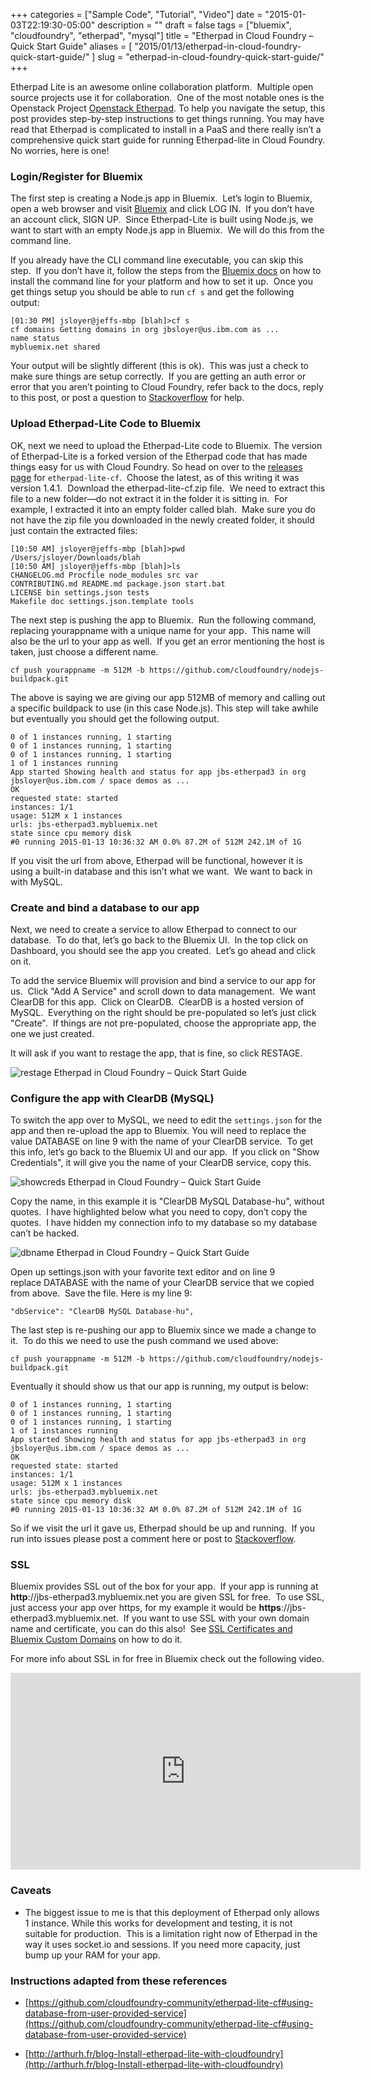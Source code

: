 +++
categories = ["Sample Code", "Tutorial", "Video"]
date = "2015-01-03T22:19:30-05:00"
description = ""
draft = false
tags = ["bluemix", "cloudfoundry", "etherpad", "mysql"]
title = "Etherpad in Cloud Foundry – Quick Start Guide"
aliases = [
    "2015/01/13/etherpad-in-cloud-foundry-quick-start-guide/"
]
slug = "etherpad-in-cloud-foundry-quick-start-guide/"
+++

Etherpad Lite is an awesome online collaboration platform.  Multiple open source projects use it for collaboration.  One of the most notable ones is the Openstack Project [Openstack Etherpad](https://etherpad.openstack.org/). To help you navigate the setup, this post provides step-by-step instructions to get things running. You may have read that Etherpad is complicated to install in a PaaS and there really isn’t a comprehensive quick start guide for running Etherpad-lite in Cloud Foundry. No worries, here is one!


### Login/Register for Bluemix


The first step is creating a Node.js app in Bluemix.  Let’s login to Bluemix, open a web browser and visit [Bluemix](http://bluemix.net/) and click LOG IN.  If you don’t have an account click, SIGN UP.  Since Etherpad-Lite is built using Node.js, we want to start with an empty Node.js app in Bluemix.  We will do this from the command line.

If you already have the CLI command line executable, you can skip this step.  If you don’t have it, follow the steps from the [Bluemix docs](https://www.ng.bluemix.net/docs/#cli/index.html#cli) on how to install the command line for your platform and how to set it up.  Once you get things setup you should be able to run `cf s` and get the following output:


    [01:30 PM] jsloyer@jeffs-mbp [blah]>cf s
    cf domains Getting domains in org jbsloyer@us.ibm.com as ...
    name status
    mybluemix.net shared


Your output will be slightly different (this is ok).  This was just a check to make sure things are setup correctly.  If you are getting an auth error or error that you aren’t pointing to Cloud Foundry, refer back to the docs, reply to this post, or post a question to [Stackoverflow](http://stackoverflow.com/questions/tagged/bluemix) for help.


### Upload Etherpad-Lite Code to Bluemix


OK, next we need to upload the Etherpad-Lite code to Bluemix. The version of Etherpad-Lite is a forked version of the Etherpad code that has made things easy for us with Cloud Foundry. So head on over to the [releases page](https://github.com/cloudfoundry-community/etherpad-lite-cf/releases) for `etherpad-lite-cf`.  Choose the latest, as of this writing it was version 1.4.1.  Download the etherpad-lite-cf.zip file.  We need to extract this file to a new folder—do not extract it in the folder it is sitting in.  For example, I extracted it into an empty folder called blah.  Make sure you do not have the zip file you downloaded in the newly created folder, it should just contain the extracted files:


    [10:50 AM] jsloyer@jeffs-mbp [blah]>pwd
    /Users/jsloyer/Downloads/blah
    [10:50 AM] jsloyer@jeffs-mbp [blah]>ls
    CHANGELOG.md Procfile node_modules src var
    CONTRIBUTING.md README.md package.json start.bat
    LICENSE bin settings.json tests
    Makefile doc settings.json.template tools



The next step is pushing the app to Bluemix.  Run the following command, replacing yourappname with a unique name for your app.  This name will also be the url to your app as well.  If you get an error mentioning the host is taken, just choose a different name.

```
cf push yourappname -m 512M -b https://github.com/cloudfoundry/nodejs-buildpack.git
```

The above is saying we are giving our app 512MB of memory and calling out a specific buildpack to use (in this case Node.js). This step will take awhile but eventually you should get the following output.


    0 of 1 instances running, 1 starting
    0 of 1 instances running, 1 starting
    0 of 1 instances running, 1 starting
    1 of 1 instances running
    App started Showing health and status for app jbs-etherpad3 in org jbsloyer@us.ibm.com / space demos as ...
    OK
    requested state: started
    instances: 1/1
    usage: 512M x 1 instances
    urls: jbs-etherpad3.mybluemix.net
    state since cpu memory disk
    #0 running 2015-01-13 10:36:32 AM 0.0% 87.2M of 512M 242.1M of 1G


If you visit the url from above, Etherpad will be functional, however it is using a built-in database and this isn’t what we want.  We want to back in with MySQL.


### Create and bind a database to our app


Next, we need to create a service to allow Etherpad to connect to our database.  To do that, let’s go back to the Bluemix UI.  In the top click on Dashboard, you should see the app you created.  Let’s go ahead and click on it.

To add the service Bluemix will provision and bind a service to our app for us.  Click "Add A Service" and scroll down to data management.  We want ClearDB for this app.  Click on ClearDB.  ClearDB is a hosted version of MySQL.  Everything on the right should be pre-populated so let’s just click "Create".  If things are not pre-populated, choose the appropriate app, the one we just created.

It will ask if you want to restage the app, that is fine, so click RESTAGE.

![restage Etherpad in Cloud Foundry – Quick Start Guide](restage.jpg)


### Configure the app with ClearDB (MySQL)


To switch the app over to MySQL, we need to edit the `settings.json` for the app and then re-upload the app to Bluemix. You will need to replace the value DATABASE on line 9 with the name of your ClearDB service.  To get this info, let’s go back to the Bluemix UI and our app.  If you click on "Show Credentials", it will give you the name of your ClearDB service, copy this.

![showcreds Etherpad in Cloud Foundry – Quick Start Guide](showcreds.jpg)

Copy the name, in this example it is "ClearDB MySQL Database-hu", without quotes.  I have highlighted below what you need to copy, don’t copy the quotes.  I have hidden my connection info to my database so my database can’t be hacked.

![dbname Etherpad in Cloud Foundry – Quick Start Guide](dbname.jpg)

Open up settings.json with your favorite text editor and on line 9 replace DATABASE with the name of your ClearDB service that we copied from above.  Save the file. Here is my line 9:
```
"dbService": "ClearDB MySQL Database-hu",
```

The last step is re-pushing our app to Bluemix since we made a change to it.  To do this we need to use the push command we used above:

```
cf push yourappname -m 512M -b https://github.com/cloudfoundry/nodejs-buildpack.git
```

Eventually it should show us that our app is running, my output is below:


    0 of 1 instances running, 1 starting
    0 of 1 instances running, 1 starting
    0 of 1 instances running, 1 starting
    1 of 1 instances running
    App started Showing health and status for app jbs-etherpad3 in org jbsloyer@us.ibm.com / space demos as ...
    OK
    requested state: started
    instances: 1/1
    usage: 512M x 1 instances
    urls: jbs-etherpad3.mybluemix.net
    state since cpu memory disk
    #0 running 2015-01-13 10:36:32 AM 0.0% 87.2M of 512M 242.1M of 1G


So if we visit the url it gave us, Etherpad should be up and running.  If you run into issues please post a comment here or post to [Stackoverflow](http://stackoverflow.com/questions/tagged/bluemix).


### SSL


Bluemix provides SSL out of the box for your app.  If your app is running at **http**://jbs-etherpad3.mybluemix.net you are given SSL for free.  To use SSL, just access your app over https, for my example it would be **https**://jbs-etherpad3.mybluemix.net.  If you want to use SSL with your own domain name and certificate, you can do this also!  See [SSL Certificates and Bluemix Custom Domains](/post/inbound-ssl-in-bluemix/) on how to do it.

For more info about SSL in for free in Bluemix check out the following video.

<iframe width="560" height="315" src="https://www.youtube.com/embed/3Y0wLQcXbQ0" frameborder="0" allowfullscreen></iframe>


### Caveats






  * The biggest issue to me is that this deployment of Etherpad only allows 1 instance. While this works for development and testing, it is not suitable for production.  This is a limitation right now of Etherpad in the way it uses socket.io and sessions. If you need more capacity, just bump up your RAM for your app.




### Instructions adapted from these references






  * [https://github.com/cloudfoundry-community/etherpad-lite-cf#using-database-from-user-provided-service](https://github.com/cloudfoundry-community/etherpad-lite-cf#using-database-from-user-provided-service)


  * [http://arthurh.fr/blog-Install-etherpad-lite-with-cloudfoundry](http://arthurh.fr/blog-Install-etherpad-lite-with-cloudfoundry)


